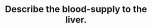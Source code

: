 ---
title: "Describe the blood-supply to the liver."
entityType: SAQ
exam: PEX
college: CICM
year: 2008
sitting: A
question: 16
passRate: 0
lo:
- "[[I 2 d&g]]"
EC_expectedDomains:
- "A correct description of the vascular anatomy; the contribution and composition of hepatic artery and portal vein flow to total hepatic flow and how this is regulated would be awarded with a pass."
EC_extraCredit:
- "An answer that expanded on these main points received additional marks."
EC_errorsCommon:
- "The interdependence of hepatic artery and portal vein flow was not appreciated by any candidate."
- "Either candidates knew the answer to this question or they did not."
- "Some candidate(s) tried to guess at what the anatomy might be. This attracted no marks."
- "Many candidates lacked sufficient knowledge to pass this question."
resources: []
---
